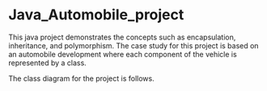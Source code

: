 # Java_Automobile_project

This java project demonstrates the concepts such as encapsulation, inheritance, and polymorphism. The case study for this project is based on an automobile development where each component of the vehicle is represented by a class.

The class diagram for the project is follows.
